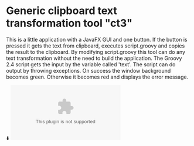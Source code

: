 # Generic clipboard text transformation tool "ct3"

This is a little application with a JavaFX GUI and one button.
If the button is pressed it gets the text from clipboard, executes script.groovy and copies the result to the clipboard.
By modifying script.groovy this tool can do any text transformation without the need to build the application.
The Groovy 2.4 script gets the input by the variable called 'text'. The script can do output by throwing exceptions.
On success the window background becomes green. Otherwise it becomes red and displays the error message.

:arrow_down: ![Download ct3.zip](https://github.com/SoltauFintel/ct3/releases/download/2.02/ct3-2.02.zip)
